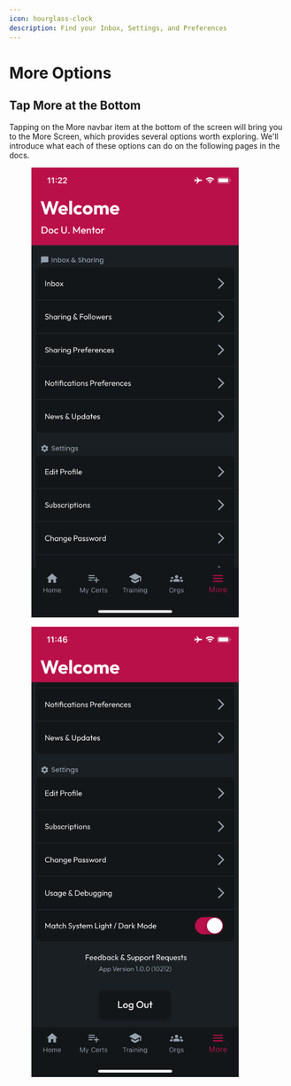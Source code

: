 ```yaml
---
icon: hourglass-clock
description: Find your Inbox, Settings, and Preferences
---
```


# More Options

## Tap More at the Bottom

Tapping on the More navbar item at the bottom of the screen will bring you to the More Screen, which provides several options worth exploring. We'll introduce what each of these options can do on the following pages in the docs.

<div><figure><img src="../.gitbook/assets/1.0.0-more-1.PNG" alt="" width="375"><figcaption></figcaption></figure> <figure><img src="../.gitbook/assets/1.0.0-more-2.PNG" alt="" width="375"><figcaption></figcaption></figure></div>
